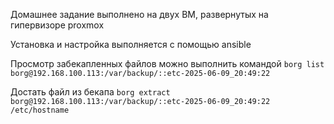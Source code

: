 Домашнее задание выполнено на двух ВМ, развернутых на гипервизоре proxmox

Установка и настройка выполняется с помощью ansible

Просмотр забекапленных файлов можно выполнить командой 
 `borg list borg@192.168.100.113:/var/backup/::etc-2025-06-09_20:49:22`

Достать файл из бекапа
`borg extract borg@192.168.100.113:/var/backup/::etc-2025-06-09_20:49:22 /etc/hostname`
